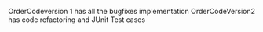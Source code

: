 OrderCodeversion 1 has all the bugfixes implementation
OrderCodeVersion2 has code refactoring and JUnit Test cases
